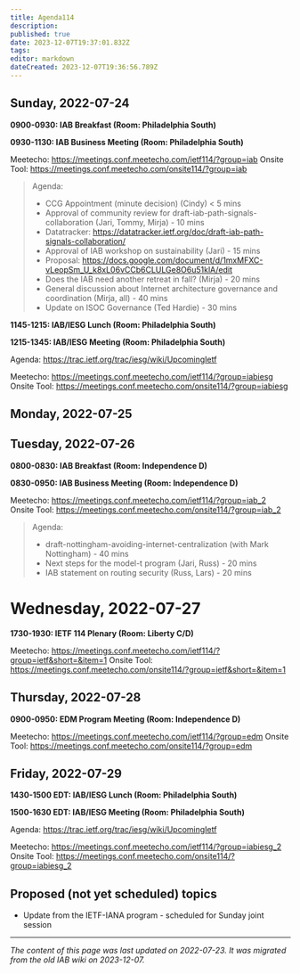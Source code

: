 ```yaml
---
title: Agenda114
description: 
published: true
date: 2023-12-07T19:37:01.832Z
tags: 
editor: markdown
dateCreated: 2023-12-07T19:36:56.789Z
---
```


## Sunday, 2022-07-24
**0900-0930: IAB Breakfast (Room: Philadelphia South)**

**0930-1130: IAB Business Meeting (Room: Philadelphia South)**

Meetecho: https://meetings.conf.meetecho.com/ietf114/?group=iab
Onsite Tool: https://meetings.conf.meetecho.com/onsite114/?group=iab

> Agenda:
> 
> - CCG Appointment (minute decision) (Cindy) < 5 mins
> - Approval of community review for draft-iab-path-signals-collaboration (Jari, Tommy, Mirja) - 10 mins
> - Datatracker: https://datatracker.ietf.org/doc/draft-iab-path-signals-collaboration/
> - Approval of IAB workshop on sustainability (Jari) - 15 mins
> - Proposal: https://docs.google.com/document/d/1mxMFXC-vLeopSm_U_k8xL06vCCb6CLULGe8O6u51klA/edit
> - Does the IAB need another retreat in fall? (Mirja) - 20 mins
> - General discussion about Internet architecture governance and coordination (Mirja, all) - 40 mins
> - Update on ISOC Governance (Ted Hardie) - 30 mins

**1145-1215: IAB/IESG Lunch (Room: Philadelphia South)**

**1215-1345: IAB/IESG Meeting (Room: Philadelphia South)**

Agenda: https://trac.ietf.org/trac/iesg/wiki/UpcomingIetf

Meetecho: https://meetings.conf.meetecho.com/ietf114/?group=iabiesg
Onsite Tool: https://meetings.conf.meetecho.com/onsite114/?group=iabiesg

## Monday, 2022-07-25
## Tuesday, 2022-07-26
**0800-0830: IAB Breakfast (Room: Independence D)**

**0830-0950: IAB Business Meeting (Room: Independence D)**

Meetecho: https://meetings.conf.meetecho.com/ietf114/?group=iab_2
Onsite Tool: https://meetings.conf.meetecho.com/onsite114/?group=iab_2
> 
> Agenda:
> 
> - draft-nottingham-avoiding-internet-centralization (with Mark Nottingham) - 40 mins
> - Next steps for the model-t program (Jari, Russ) - 20 mins
> - IAB statement on routing security (Russ, Lars) - 20 mins
> 

# Wednesday, 2022-07-27
**1730-1930: IETF 114 Plenary (Room: Liberty C/D)**

Meetecho: https://meetings.conf.meetecho.com/ietf114/?group=ietf&short=&item=1
Onsite Tool: https://meetings.conf.meetecho.com/onsite114/?group=ietf&short=&item=1

## Thursday, 2022-07-28
**0900-0950: EDM Program Meeting (Room: Independence D)**

Meetecho: https://meetings.conf.meetecho.com/ietf114/?group=edm
Onsite Tool: https://meetings.conf.meetecho.com/onsite114/?group=edm
## Friday, 2022-07-29
**1430-1500 EDT: IAB/IESG Lunch (Room: Philadelphia South)**

**1500-1630 EDT: IAB/IESG Meeting (Room: Philadelphia South)**

Agenda: https://trac.ietf.org/trac/iesg/wiki/UpcomingIetf

Meetecho: https://meetings.conf.meetecho.com/ietf114/?group=iabiesg_2
Onsite Tool: https://meetings.conf.meetecho.com/onsite114/?group=iabiesg_2

## Proposed (not yet scheduled) topics
- Update from the IETF-IANA program - scheduled for Sunday joint session
&nbsp;
&nbsp;
&nbsp;

---

*The content of this page was last updated on 2022-07-23. It was migrated from the old IAB wiki on 2023-12-07.*

